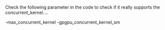 Check the following parameter in the code to check if it really supports the concurrent_kernel....

-max_concurrent_kernel
-gpgpu_concurrent_kernel_sm

